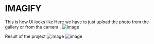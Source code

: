# IMAGIFY
This is how UI looks like 
Here we have to just upload the photo from the gallery or from the camera .
![image](https://user-images.githubusercontent.com/99127748/160145454-b0b71bce-1818-4f7b-875c-cb253216d891.png)

Result of the project 
![image](https://user-images.githubusercontent.com/99127748/160145310-ba415f3c-ef4c-42bc-8bca-a941f2f22d6c.png)
![image](https://user-images.githubusercontent.com/99127748/160145347-98d035f4-a3c3-438c-adb1-cd00ca097ed4.png)
